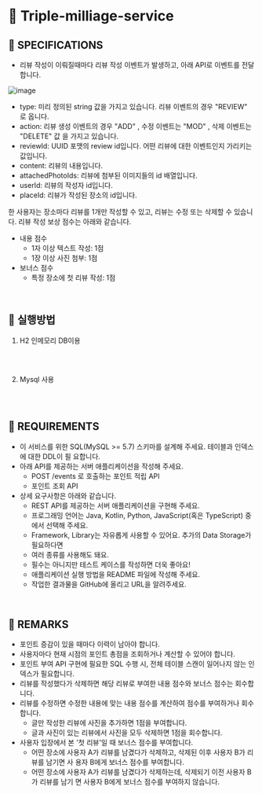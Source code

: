 # 📌 Triple-milliage-service

## 📌 SPECIFICATIONS
- 리뷰 작성이 이뤄질때마다 리뷰 작성 이벤트가 발생하고, 아래 API로 이벤트를 전달합니다.

![image](https://user-images.githubusercontent.com/81614803/205430221-9bbcd308-34cb-4f60-bcbd-6cedb70fbfa8.png)

- type: 미리 정의된 string 값을 가지고 있습니다. 리뷰 이벤트의 경우 "REVIEW" 로 옵니다.
- action: 리뷰 생성 이벤트의 경우 "ADD" , 수정 이벤트는 "MOD" , 삭제 이벤트는 "DELETE" 값
을 가지고 있습니다.
- reviewId: UUID 포맷의 review id입니다. 어떤 리뷰에 대한 이벤트인지 가리키는 값입니다.
- content: 리뷰의 내용입니다.
- attachedPhotoIds: 리뷰에 첨부된 이미지들의 id 배열입니다.
- userId: 리뷰의 작성자 id입니다.
- placeId: 리뷰가 작성된 장소의 id입니다.

한 사용자는 장소마다 리뷰를 1개만 작성할 수 있고, 리뷰는 수정 또는 삭제할 수 있습니다. 리뷰 작성 보상 점수는
아래와 같습니다.
- 내용 점수
  - 1자 이상 텍스트 작성: 1점
  - 1장 이상 사진 첨부: 1점
- 보너스 점수
  - 특정 장소에 첫 리뷰 작성: 1점
  
</br>

## 📌 실행방법

1. H2 인메모리 DB이용
```java

```

</br>

2. Mysql 사용
```java

```
  
</br>

## 📌 REQUIREMENTS

- 이 서비스를 위한 SQL(MySQL >= 5.7) 스키마를 설계해 주세요. 테이블과 인덱스에 대한 DDL이 필
요합니다.
- 아래 API를 제공하는 서버 애플리케이션을 작성해 주세요.
  - POST /events 로 호출하는 포인트 적립 API
  - 포인트 조회 API
- 상세 요구사항은 아래와 같습니다.
  - REST API를 제공하는 서버 애플리케이션을 구현해 주세요.
  - 프로그래밍 언어는 Java, Kotlin, Python, JavaScript(혹은 TypeScript) 중에서 선택해
    주세요.
  - Framework, Library는 자유롭게 사용할 수 있어요. 추가의 Data Storage가 필요하다면
  - 여러 종류를 사용해도 돼요.
  - 필수는 아니지만 테스트 케이스를 작성하면 더욱 좋아요!
  - 애플리케이션 실행 방법을 README 파일에 작성해 주세요.
  - 작업한 결과물을 GitHub에 올리고 URL을 알려주세요.
  
</br>

## 📌 REMARKS
- 포인트 증감이 있을 때마다 이력이 남아야 합니다.
- 사용자마다 현재 시점의 포인트 총점을 조회하거나 계산할 수 있어야 합니다.
- 포인트 부여 API 구현에 필요한 SQL 수행 시, 전체 테이블 스캔이 일어나지 않는 인덱스가 필요합니다.
- 리뷰를 작성했다가 삭제하면 해당 리뷰로 부여한 내용 점수와 보너스 점수는 회수합니다.
- 리뷰를 수정하면 수정한 내용에 맞는 내용 점수를 계산하여 점수를 부여하거나 회수합니다.
  - 글만 작성한 리뷰에 사진을 추가하면 1점을 부여합니다.
  - 글과 사진이 있는 리뷰에서 사진을 모두 삭제하면 1점을 회수합니다.
- 사용자 입장에서 본 '첫 리뷰'일 때 보너스 점수를 부여합니다.
  - 어떤 장소에 사용자 A가 리뷰를 남겼다가 삭제하고, 삭제된 이후 사용자 B가 리뷰를 남기면 사
용자 B에게 보너스 점수를 부여합니다.
  - 어떤 장소에 사용자 A가 리뷰를 남겼다가 삭제하는데, 삭제되기 이전 사용자 B가 리뷰를 남기
면 사용자 B에게 보너스 점수를 부여하지 않습니다.
